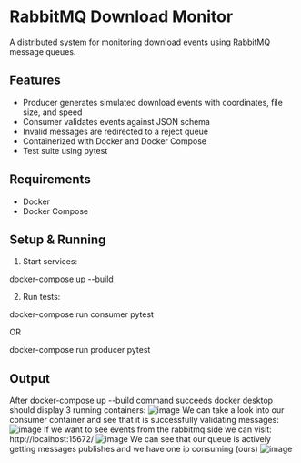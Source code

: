 # RabbitMQ Download Monitor

A distributed system for monitoring download events using RabbitMQ message queues.

## Features
- Producer generates simulated download events with coordinates, file size, and speed
- Consumer validates events against JSON schema
- Invalid messages are redirected to a reject queue
- Containerized with Docker and Docker Compose
- Test suite using pytest

## Requirements
- Docker
- Docker Compose

## Setup & Running
1. Start services:

docker-compose up --build

2. Run tests:

docker-compose run consumer pytest

OR

docker-compose run producer pytest

## Output
After docker-compose up --build command succeeds docker desktop should display 3 running containers:
![image](https://github.com/user-attachments/assets/4d144935-92de-46f8-85e8-0339e3684447)
We can take a look into our consumer container and see that it is successfully validating messages:
![image](https://github.com/user-attachments/assets/13dcb9c9-266c-41fa-ba10-77a307f96977)
If we want to see events from the rabbitmq side we can visit: http://localhost:15672/
![image](https://github.com/user-attachments/assets/8aff9201-19d4-41ef-b1a5-48a7d0f4db5a)
We can see that our queue is actively getting messages publishes and we have one ip consuming (ours)
![image](https://github.com/user-attachments/assets/aee8a5a5-cc54-41ab-aab2-67f5164913cf)



